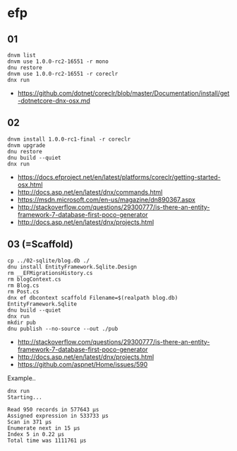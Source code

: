 # efp

## 01

    dnvm list
    dnvm use 1.0.0-rc2-16551 -r mono
    dnu restore
    dnvm use 1.0.0-rc2-16551 -r coreclr
    dnx run
    
+ https://github.com/dotnet/coreclr/blob/master/Documentation/install/get-dotnetcore-dnx-osx.md

## 02 

    dnvm install 1.0.0-rc1-final -r coreclr
    dnvm upgrade
    dnu restore
    dnu build --quiet
    dnx run

+ https://docs.efproject.net/en/latest/platforms/coreclr/getting-started-osx.html
+ http://docs.asp.net/en/latest/dnx/commands.html
+ https://msdn.microsoft.com/en-us/magazine/dn890367.aspx
+ http://stackoverflow.com/questions/29300777/is-there-an-entity-framework-7-database-first-poco-generator
+ http://docs.asp.net/en/latest/dnx/projects.html

## 03 (=Scaffold) 

    cp ../02-sqlite/blog.db ./
    dnu install EntityFramework.Sqlite.Design
    rm __EFMigrationsHistory.cs 
    rm blogContext.cs 
    rm Blog.cs 
    rm Post.cs
    dnx ef dbcontext scaffold Filename=$(realpath blog.db) EntityFramework.Sqlite
    dnu build --quiet
    dnx run
    mkdir pub
    dnu publish --no-source --out ./pub

+ http://stackoverflow.com/questions/29300777/is-there-an-entity-framework-7-database-first-poco-generator
+ http://docs.asp.net/en/latest/dnx/projects.html
+ https://github.com/aspnet/Home/issues/590

Example..

    dnx run
    Starting...
    
    Read 950 records in 577643 μs
    Assigned expression in 533733 μs
    Scan in 371 μs
    Enumerate next in 15 μs
    Index 5 in 0.22 μs
    Total time was 1111761 μs
